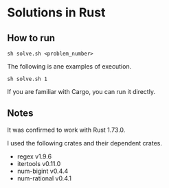 # Solutions in Rust

## How to run

```console
sh solve.sh <problem_number>
```

The following is ane examples of execution.

```console
sh solve.sh 1
```

If you are familiar with Cargo, you can run it directly.

## Notes

It was confirmed to work with Rust 1.73.0.

I used the following crates and their dependent crates.

- regex v1.9.6
- itertools v0.11.0
- num-bigint v0.4.4
- num-rational v0.4.1

